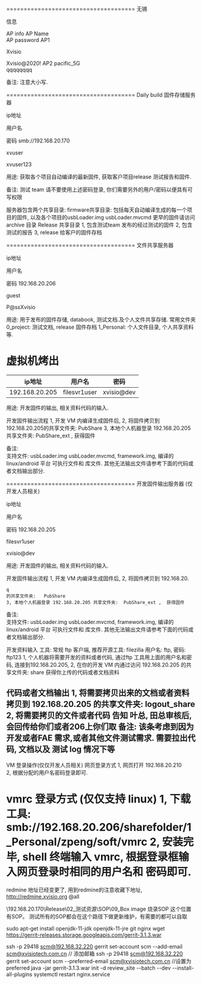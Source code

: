 
=====================================
无锡 

 信息

 AP info
	AP Name 	
 AP password
 AP1
	
 Xvisio
	
 Xvisio@2020!
 AP2
	pacific_5G 	
 qqqqqqqq

备注: 注意大小写.

=====================================
Daily build 固件存储服务器

 ip地址
	
 用户名
	
 密码
smb://192.168.20.170
	
xvuser
	
xvuser123

用途:
    获取各个项目自动编译的最新固件,  获取客户项目release 测试报告和固件.

备注:
    测试 team 请不要使用上述密码登录, 你们需要另外的用户/密码以便具有可写权限

服务器包含两个共享目录:
firmware共享目录:
    包括每天自动编译生成的每一个项目的固件, 以及各个项目的usbLoader.img usbLoader.mvcmd
    更早的固件请访问 archive 目录
Release 共享目录
    1, 包含测试team 发布的经过测试的固件
    2, 包含测试的报告
    3, release 给客户的固件存档

=====================================
文件共享服务器

 ip地址
	
 用户名
	
 密码
 192.168.20.206
	
 guest
	
 P@ssXvisio

用途:
    用于发布的固件存储,  databook, 测试文档.及个人文件共享存储. 常用文件夹
    0_project:   测试文档,  release 固件存档
    1_Personal:  个人文件目录,  个人共享资料等.


# 虚拟机烤出
| ip地址| 用户名 | 密码 | 
|-----|-------| ---- | 
|192.168.20.205| filesvr1user |xvisio@dev |

用途:
    开发固件的输出,  相关资料代码的输入.

开发固件输出流程
    1, 开发 VM 内编译生成固件后,
    2, 将固件拷贝到 192.168.20.205的共享文件夹:   PubShare
    3, 本地个人机器登录 192.168.20.205 共享文件夹:  PubShare_ext ,  获得固件
   
备注:  
    支持文件:  usbLoader.img  usbLoader.mvcmd,  framework.img, 编译的 linux/android 平台 可执行文件和 库文件.
    其他无法输出文件请参考下面的代码或者文档输出部分.

=====================================
开发固件输出服务器 (仅开发人员相关)

 ip地址
	
 用户名
	
 密码
 192.168.20.205
	
 filesvr1user
	
 xvisio@dev

用途:
    开发固件的输出,  相关资料代码的输入.

开发固件输出流程
    1, 开发 VM 内编译生成固件后,
    2, 将固件拷贝到 192.168.20.
    
    q
    的共享文件夹:   PubShare
    3, 本地个人机器登录 192.168.20.205 共享文件夹:  PubShare_ext ,  获得固件
   
备注:  
    支持文件:  usbLoader.img  usbLoader.mvcmd,  framework.img, 编译的 linux/android 平台 可执行文件和 库文件.
    其他无法输出文件请参考下面的代码或者文档输出部分.

开发资料输入
工具:   常规 ftp 客户端, 推荐开源工具:  filezilla
用户名: ftp,  密码: ftp123
1, 个人机器将需要开发的资料或者代码, 通过ftp 工具用上面的用户名和密码, 连接到192.168.20.205,
2, 在你的开发 VM 内通过访问 192.168.20.205 的共享文件夹: share 获得你上传的代码或者文档资料

代码或者文档输出
1, 将需要拷贝出来的文档或者资料拷贝到 192.168.20.205 的共享文件夹: logout_share
2, 将需要拷贝的文件或者代码 告知  叶总, 田总审核后,  会回传给你们或者206上你们取
备注:
该条考虑到因为开发或者FAE 需求,或者其他文件测试需求. 需要拉出代码, 文档以及 测试 log 情况下等
-----------------------------------------------------------------------------------------------------------
VM 登录操作(仅仅开发人员相关)
网页登录方式
1, 网页打开 192.168.20.210  
2, 根据分配的用户名密码登录即可.

vmrc 登录方式 (仅仅支持 linux)
1, 下载工具:   smb://192.168.20.206/sharefolder/1_Personal/zpeng/soft/vmrc
2, 安装完毕, shell 终端输入 vmrc, 根据登录框输入网页登录时相同的用户名和 密码即可.
=====================================


redmine 地址已经变更了,   用到redmine的注意收藏下地址,   http://redmine.xvisio.org  @all




\\192.168.20.170\Release\02_测试资源\SOP\09_Box image 烧录SOP   这个位置有SOP。   测试所有的SOP都会在这个路径下做更新维护，有需要的都可以自取



sudo apt-get install openjdk-11-jdk openjdk-11-jre git nginx
wget https://gerrit-releases.storage.googleapis.com/gerrit-3.1.3.war


ssh -p 29418 scm@192.168.32.220 gerrit set-account scm --add-email scm@xvisiotech.com.cn   // 添加邮箱
ssh -p 29418 scm@192.168.32.220 gerrit set-account scm --preferred-email scm@xvisiotech.com.cn  //设置为preferred
java -jar gerrit-3.1.3.war init -d review_site --batch --dev --install-all-plugins
systemctl restart nginx.service


